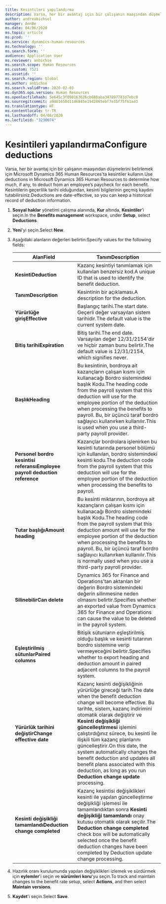 ```yaml
---
title: Kesintileri yapılandırma
description: Varsa, her bir avantaj için bir çalışanın maaşından düşmelerini belirlemek için Microsoft Dynamics 365 Human Resources'ta kesintiler kullanın.
author: andreabichsel
manager: AnnBe
ms.date: 04/06/2020
ms.topic: article
ms.prod: ''
ms.service: dynamics-human-resources
ms.technology: ''
ms.search.form: ''
audience: Application User
ms.reviewer: anbichse
ms.search.scope: Human Resources
ms.custom: 7521
ms.assetid: ''
ms.search.region: Global
ms.author: anbichse
ms.search.validFrom: 2020-02-03
ms.dyn365.ops.version: Human Resources
ms.openlocfilehash: 5e645c3f098163626cb686aba347897781d7ebc0
ms.sourcegitcommit: a9461650d11d6845e1942865ebf7e35f75f61ad3
ms.translationtype: HT
ms.contentlocale: tr-TR
ms.lasthandoff: 04/06/2020
ms.locfileid: "3230074"
---
```

# <a name="configure-deductions"></a><span data-ttu-id="0b7a3-103">Kesintileri yapılandırma</span><span class="sxs-lookup"><span data-stu-id="0b7a3-103">Configure deductions</span></span>

<span data-ttu-id="0b7a3-104">Varsa, her bir avantaj için bir çalışanın maaşından düşmelerini belirlemek için Microsoft Dynamics 365 Human Resources'ta kesintiler kullanın.</span><span class="sxs-lookup"><span data-stu-id="0b7a3-104">Use deductions in Microsoft Dynamics 365 Human Resources to determine how much, if any, to deduct from an employee’s paycheck for each benefit.</span></span> <span data-ttu-id="0b7a3-105">Kesintilerin geçerlilik tarihi olduğundan, kesinti bilgilerinin geçmiş kaydını tutabilirsiniz.</span><span class="sxs-lookup"><span data-stu-id="0b7a3-105">Deductions are date-effective, so you can keep a historical record of deduction information.</span></span> 

1. <span data-ttu-id="0b7a3-106">**Sosyal haklar** yönetimi çalışma alanında, **Kur** altında, **Kesintiler**'i seçin.</span><span class="sxs-lookup"><span data-stu-id="0b7a3-106">In the **Benefits management** workspace, under **Setup**, select **Deductions**.</span></span>

2. <span data-ttu-id="0b7a3-107">**Yeni**'yi seçin.</span><span class="sxs-lookup"><span data-stu-id="0b7a3-107">Select **New**.</span></span>

3. <span data-ttu-id="0b7a3-108">Aşağıdaki alanların değerleri belirtin:</span><span class="sxs-lookup"><span data-stu-id="0b7a3-108">Specify values for the following fields:</span></span>

   | <span data-ttu-id="0b7a3-109">Alan</span><span class="sxs-lookup"><span data-stu-id="0b7a3-109">Field</span></span> | <span data-ttu-id="0b7a3-110">Tanım</span><span class="sxs-lookup"><span data-stu-id="0b7a3-110">Description</span></span> |
   | --- | --- |
   | <span data-ttu-id="0b7a3-111">**Kesinti**</span><span class="sxs-lookup"><span data-stu-id="0b7a3-111">**Deduction**</span></span> | <span data-ttu-id="0b7a3-112">Kazanç kesintiyi tanımlamak için kullanılan benzersiz kod.</span><span class="sxs-lookup"><span data-stu-id="0b7a3-112">A unique ID that is used to identify the benefit deduction.</span></span> |
   | <span data-ttu-id="0b7a3-113">**Tanım**</span><span class="sxs-lookup"><span data-stu-id="0b7a3-113">**Description**</span></span> | <span data-ttu-id="0b7a3-114">Kesintinin bir açıklaması.</span><span class="sxs-lookup"><span data-stu-id="0b7a3-114">A description for the deduction.</span></span> |
   | <span data-ttu-id="0b7a3-115">**Yürürlüğe giriş**</span><span class="sxs-lookup"><span data-stu-id="0b7a3-115">**Effective**</span></span> | <span data-ttu-id="0b7a3-116">Başlangıç tarihi.</span><span class="sxs-lookup"><span data-stu-id="0b7a3-116">The start date.</span></span> <span data-ttu-id="0b7a3-117">Geçerli değer varsayılan sistem tarihidir.</span><span class="sxs-lookup"><span data-stu-id="0b7a3-117">The default value is the current system date.</span></span> |
   | <span data-ttu-id="0b7a3-118">**Bitiş tarihi**</span><span class="sxs-lookup"><span data-stu-id="0b7a3-118">**Expiration**</span></span> | <span data-ttu-id="0b7a3-119">Bitiş tarihi.</span><span class="sxs-lookup"><span data-stu-id="0b7a3-119">The end date.</span></span> <span data-ttu-id="0b7a3-120">Varsayılan değer 12/31/2154'dir ve hiçbir zaman bunu belirtir.</span><span class="sxs-lookup"><span data-stu-id="0b7a3-120">The default value is 12/31/2154, which signifies never.</span></span> |
   | <span data-ttu-id="0b7a3-121">**Başlık**</span><span class="sxs-lookup"><span data-stu-id="0b7a3-121">**Heading**</span></span> | <span data-ttu-id="0b7a3-122">Bu kesintinin, bordroya ait kazançların çalışan kısmı için kullanacağı Bordro sistemindeki başlık Kodu.</span><span class="sxs-lookup"><span data-stu-id="0b7a3-122">The heading code from the payroll system that this deduction will use for the employee portion of the deduction when processing the benefits to payroll.</span></span> <span data-ttu-id="0b7a3-123">Bu, bir üçüncü taraf bordro sağlayıcı kullanırken kullanılır.</span><span class="sxs-lookup"><span data-stu-id="0b7a3-123">This is used when you use a third-party payroll provider.</span></span> |
   | <span data-ttu-id="0b7a3-124">**Personel bordro kesintisi referansı**</span><span class="sxs-lookup"><span data-stu-id="0b7a3-124">**Employee payroll deduction reference**</span></span> | <span data-ttu-id="0b7a3-125">Kazançlar bordrolara işlenirken bu kesinti tutarında personel bölümü için kullanılan, bordro sistemindeki kesinti kodu.</span><span class="sxs-lookup"><span data-stu-id="0b7a3-125">The deduction code from the payroll system that this deduction will use for the employee portion of the deduction when processing the benefits to payroll.</span></span> |
   | <span data-ttu-id="0b7a3-126">**Tutar başlığı**</span><span class="sxs-lookup"><span data-stu-id="0b7a3-126">**Amount heading**</span></span> | <span data-ttu-id="0b7a3-127">Bu kesinti miktarının, bordroya ait kazançların çalışan kısmı için kullanacağı Bordro sistemindeki başlık Kodu.</span><span class="sxs-lookup"><span data-stu-id="0b7a3-127">The heading code from the payroll system that this deduction amount will use for the employee portion of the deduction when processing the benefits to payroll.</span></span> <span data-ttu-id="0b7a3-128">Bu, bir üçüncü taraf bordro sağlayıcı kullanırken kullanılır.</span><span class="sxs-lookup"><span data-stu-id="0b7a3-128">This is normally used when you use a third-party payroll provider.</span></span> |
   | <span data-ttu-id="0b7a3-129">**Silinebilir**</span><span class="sxs-lookup"><span data-stu-id="0b7a3-129">**Can delete**</span></span> | <span data-ttu-id="0b7a3-130">Dynamics 365 for Finance and Operations'tan aktarılan bir değerin Bordro sistemindeki değerin silinmesine neden olmasını belirtir.</span><span class="sxs-lookup"><span data-stu-id="0b7a3-130">Specifies whether an exported value from Dynamics 365 for Finance and Operations can cause the value to be deleted in the payroll system.</span></span> |
   | <span data-ttu-id="0b7a3-131">**Eşleştirilmiş sütunlar**</span><span class="sxs-lookup"><span data-stu-id="0b7a3-131">**Paired columns**</span></span> | <span data-ttu-id="0b7a3-132">Bitişik sütunların eşleştirilmiş olduğu başlık ve kesinti tutarının bordro sistemine verip vermeyeceğini belirtir.</span><span class="sxs-lookup"><span data-stu-id="0b7a3-132">Specifies whether to export heading and deduction amount in paired adjacent columns to the payroll system.</span></span> |
   | <span data-ttu-id="0b7a3-133">**Yürürlük tarihini değiştir**</span><span class="sxs-lookup"><span data-stu-id="0b7a3-133">**Change effective date**</span></span> | <span data-ttu-id="0b7a3-134">Kazanç kesinti değişikliğinin yürürlüğe gireceği tarih.</span><span class="sxs-lookup"><span data-stu-id="0b7a3-134">The date when the benefit deduction change will become effective.</span></span> <span data-ttu-id="0b7a3-135">Bu tarihte, sistem, kazanç indirimini otomatik olarak değiştirir ve **Kesinti değişikliği güncelleştirmesi** işlemini çalıştırdığınız sürece, bu kesinti ile ilişkili tüm kazanç planlarını güncelleştirir.</span><span class="sxs-lookup"><span data-stu-id="0b7a3-135">On this date, the system automatically changes the benefit deduction and updates all benefit plans associated with this deduction, as long as you run **Deduction change update** processing.</span></span> |
   | <span data-ttu-id="0b7a3-136">**Kesinti değişikliği tamamlandı**</span><span class="sxs-lookup"><span data-stu-id="0b7a3-136">**Deduction change completed**</span></span> | <span data-ttu-id="0b7a3-137">Kazanç kesintisi değişiklikleri kesinti ile yapılan güncelleştirme değişikliği işlemesi ile tamamlandıktan sonra **Kesinti değişikliği tamamlandı** onay kutusu otomatik olarak seçilir.</span><span class="sxs-lookup"><span data-stu-id="0b7a3-137">The **Deduction change completed** check box will be automatically selected once the benefit deduction changes have been completed by Deduction update change processing.</span></span> |
   
4. <span data-ttu-id="0b7a3-138">Hazırlık oranı kurulumunda yapılan değişiklikleri izlemek ve sürdürmek için **eylemler**'i seçin ve **sürümleri koru**'yu seçin.</span><span class="sxs-lookup"><span data-stu-id="0b7a3-138">To track and maintain changes to the benefit rate setup, select **Actions**, and then select **Maintain versions**.</span></span>

5. <span data-ttu-id="0b7a3-139">**Kaydet**'i seçin.</span><span class="sxs-lookup"><span data-stu-id="0b7a3-139">Select **Save**.</span></span> 
